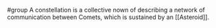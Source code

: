 #group 
A constellation is a collective nown of describing a network of communication between Comets, which is sustained by an [[Asteroid]].